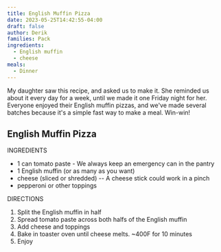 ```yaml
---
title: English Muffin Pizza
date: 2023-05-25T14:42:55-04:00
draft: false
author: Derik
families: Pack
ingredients:
  - English muffin
  - cheese
meals:
  - Dinner
---
```


<!-- Add your attribution and any family history of the recipe here. -->
My daughter saw this recipe, and asked us to make it. She reminded us about it every day for a week, until we made it one Friday night for her. Everyone enjoyed their English muffin pizzas, and we've made several batches because it's a simple fast way to make a meal. Win-win!

English Muffin Pizza
--------------
<!-- ingredients -->
INGREDIENTS
- 1 can tomato paste - We always keep an emergency can in the pantry
- 1 English muffin (or as many as you want)
- cheese (sliced or shredded) -- A cheese stick could work in a pinch
- pepperoni or other toppings

<!-- steps -->
DIRECTIONS
1. Split the English muffin in half
2. Spread tomato paste across both halfs of the English muffin
3. Add cheese and toppings
4. Bake in toaster oven until cheese melts. ~400F for 10 minutes
5. Enjoy




